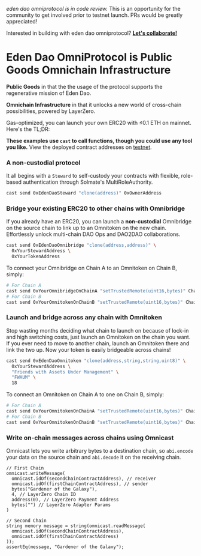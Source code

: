 _eden dao omniprotocol is in code review._ This is an opportunity for the community to get involved prior to testnet launch. PRs would be greatly appreciated!

Interested in building with eden dao omniprotocol? **[Let's collaborate!](https://edendao.typeform.com/to/qrHGVQtx)**

# Eden Dao OmniProtocol is Public Goods Omnichain Infrastructure

**Public Goods** in that the  the usage of the protocol supports the regenerative mission of Eden Dao.

**Omnichain Infrastructure** in that it unlocks a new world of cross-chain possibilities, powered by LayerZero.

Gas-optimized, you can launch your own ERC20 with ≤0.1 ETH on mainnet. Here's the TL;DR:

**These examples use `cast` to call functions, though you could use any tool you like.** View the deployed contract addresses on [testnet](./deploy/testnet/deployments.json).

### A non-custodial protocol

It all begins with a `Steward` to self-custody your contracts with flexible, role-based authentication through Solmate's MultiRoleAuthority.

```bash
cast send 0xEdenDaoSteward "clone(address)" 0xOwnerAddress
```


### Bridge your existing ERC20 to other chains with Omnibridge

If you already have an ERC20, you can launch a **non-custodial** Omnibridge on the source chain to link up to an Omnitoken on the new chain. Effortlessly unlock multi-chain DAO Ops and DAO2DAO collaborations.

```bash
cast send 0xEdenDaoOmnibridge "clone(address,address)" \
  0xYourStewardAddress \
  0xYourTokenAddress
```


To connect your Omnibridge on Chain A to an Omnitoken on Chain B, simply:

```bash
# For Chain A
cast send 0xYourOmnibridgeOnChainA "setTrustedRemote(uint16,bytes)" ChainB_ID 0xYourOmnitokenOnChainB
# For Chain B
cast send 0xYourOmnitokenOnChainB "setTrustedRemote(uint16,bytes)" ChainA_ID 0xYourOmnibridgeOnChainA
```

### Launch and bridge across any chain with Omnitoken

Stop wasting months deciding what chain to launch on because of lock-in and high switching costs, just launch an Omnitoken on the chain you want. If you ever need to move to another chain, launch an Omnitoken there and link the two up. Now your token is easily bridgeable across chains!

```bash
cast send 0xEdenDaoOmnitoken "clone(address,string,string,uint8)" \
  0xYourStewardAddress \
  "Friends with Assets Under Management" \
  "FWAUM" \
  18
```

To connect an Omnitoken on Chain A to one on Chain B, simply:

```bash
# For Chain A
cast send 0xYourOmnitokenOnChainA "setTrustedRemote(uint16,bytes)" ChainB_ID 0xYourOmnitokenOnChainB
# For Chain B
cast send 0xYourOmnitokenOnChainB "setTrustedRemote(uint16,bytes)" ChainA_ID 0xYourOmnitokenOnChainA
```


### Write on-chain messages across chains using Omnicast

Omnicast lets you write arbitrary bytes to a destination chain, so `abi.encode` your data on the source chain and `abi.decode` it on the receiving chain.

```solidity
// First Chain
omnicast.writeMessage(
  omnicast.idOf(secondChainContractAddress), // receiver
  omnicast.idOf(firstChainContractAddress), // sender
  bytes("Gardener of the Galaxy"),
  4, // LayerZero Chain ID
  address(0), // LayerZero Payment Address
  bytes("") // LayerZero Adapter Params
)

// Second Chain
string memory message = string(omnicast.readMessage(
  omnicast.idOf(secondChainContractAddress),
  omnicast.idOf(firstChainContractAddress)
));
assertEq(message, "Gardener of the Galaxy");
```
